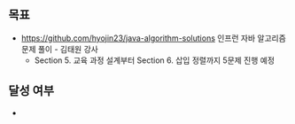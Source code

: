 ## 목표

- https://github.com/hyojin23/java-algorithm-solutions 인프런 자바 알고리즘 문제 풀이 - 김태원 강사
  - Section 5. 교육 과정 설계부터 Section 6. 삽입 정렬까지 5문제 진행 예정

## 달성 여부
-
